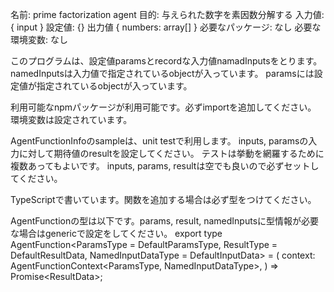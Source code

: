 
名前: prime factorization agent
目的: 与えられた数字を素因数分解する
入力値: { input }
設定値: {}
出力値  { numbers: array[] }
必要なパッケージ: なし
必要な環境変数: なし

このプログラムは、設定値paramsとrecordな入力値namadInputsをとります。
namedInputsは入力値で指定されているobjectが入っています。
paramsには設定値が指定されているobjectが入っています。

利用可能なnpmパッケージが利用可能です。必ずimportを追加してください。
環境変数は設定されています。

AgentFunctionInfoのsampleは、unit testで利用します。
inputs, paramsの入力に対して期待値のresultを設定してください。
テストは挙動を網羅するために複数あってもよいです。
inputs, params, resultは空でも良いので必ずセットしてください。

TypeScriptで書いています。関数を追加する場合は必ず型をつけてください。

AgentFunctionの型は以下です。params, result, namedInputsに型情報が必要な場合はgenericで設定をしてください。
export type AgentFunction<ParamsType = DefaultParamsType, ResultType = DefaultResultData, NamedInputDataType = DefaultInputData> = (
  context: AgentFunctionContext<ParamsType, NamedInputDataType>,
) => Promise<ResultData<ResultType>>;
